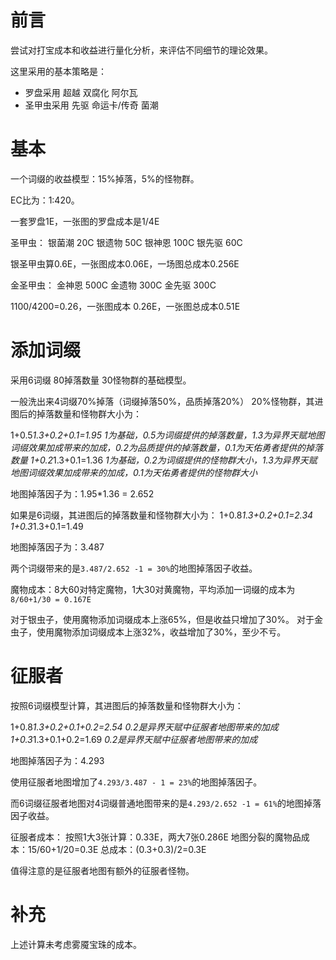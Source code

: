 # 前言
尝试对打宝成本和收益进行量化分析，来评估不同细节的理论效果。

这里采用的基本策略是：

- 罗盘采用 超越 双腐化 阿尔瓦
- 圣甲虫采用 先驱 命运卡/传奇 菌潮


# 基本
一个词缀的收益模型：15%掉落，5%的怪物群。

EC比为：1:420。

一套罗盘1E，一张图的罗盘成本是1/4E

圣甲虫：
银菌潮 20C
银遗物 50C
银神恩 100C
银先驱 60C

银圣甲虫算0.6E，一张图成本0.06E，一场图总成本0.256E

金圣甲虫：
金神恩 500C
金遗物 300C
金先驱 300C

1100/4200=0.26，一张图成本 0.26E，一张图总成本0.51E


# 添加词缀

采用6词缀 80掉落数量 30怪物群的基础模型。

一般洗出来4词缀70%掉落（词缀掉落50%，品质掉落20%） 20%怪物群，其进图后的掉落数量和怪物群大小为：

1+0.5*1.3+0.2+0.1=1.95
*1为基础，0.5为词缀提供的掉落数量，1.3为异界天赋地图词缀效果加成带来的加成，0.2为品质提供的掉落数量，0.1为天佑勇者提供的掉落数量*
1+0.2*1.3+0.1=1.36
*1为基础，0.2为词缀提供的怪物群大小，1.3为异界天赋地图词缀效果加成带来的加成，0.1为天佑勇者提供的怪物群大小*

地图掉落因子为：1.95*1.36 = 2.652

如果是6词缀，其进图后的掉落数量和怪物群大小为：
1+0.8*1.3+0.2+0.1=2.34
1+0.3*1.3+0.1=1.49

地图掉落因子为：3.487

两个词缀带来的是`3.487/2.652 -1 = 30%`的地图掉落因子收益。

魔物成本：8大60对特定魔物，1大30对黄魔物，平均添加一词缀的成本为`8/60+1/30 = 0.167E`

对于银虫子，使用魔物添加词缀成本上涨65%，但是收益只增加了30%。
对于金虫子，使用魔物添加词缀成本上涨32%，收益增加了30%，至少不亏。

# 征服者
按照6词缀模型计算，其进图后的掉落数量和怪物群大小为：

1+0.8*1.3+0.2+0.1+0.2=2.54
*0.2是异界天赋中征服者地图带来的加成*
1+0.3*1.3+0.1+0.2=1.69
*0.2是异界天赋中征服者地图带来的加成*

地图掉落因子为：4.293

使用征服者地图增加了`4.293/3.487 - 1 = 23%`的地图掉落因子。

而6词缀征服者地图对4词缀普通地图带来的是`4.293/2.652 -1 = 61%`的地图掉落因子收益。


征服者成本：
按照1大3张计算：0.33E，两大7张0.286E
地图分裂的魔物品成本：15/60+1/20=0.3E
总成本：(0.3+0.3)/2=0.3E

值得注意的是征服者地图有额外的征服者怪物。


# 补充
上述计算未考虑雾魇宝珠的成本。
